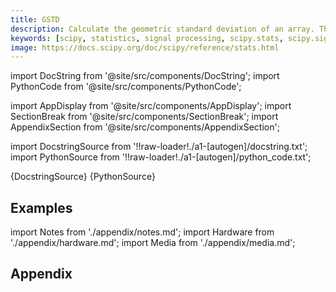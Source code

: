 ```yaml
---
title: GSTD
description: Calculate the geometric standard deviation of an array. The geometric standard deviation describes the spread of a set of numbers where the geometric mean is preferred. It is a multiplicative factor, and so a dimensionless quantity.  It is defined as the exponent of the standard deviation of ``log(a)``. Mathematically the population geometric standard deviation can be evaluated as      gstd = exp(std(log(a)))  .. versionadded 1.3.0
keywords: [scipy, statistics, signal processing, scipy.stats, scipy.signal, scipy.stats.gstd]
image: https://docs.scipy.org/doc/scipy/reference/stats.html
---
```


[//]: # (Custom component imports)

import DocString from '@site/src/components/DocString';
import PythonCode from '@site/src/components/PythonCode';

import AppDisplay from '@site/src/components/AppDisplay';
import SectionBreak from '@site/src/components/SectionBreak';
import AppendixSection from '@site/src/components/AppendixSection';

[//]: # (Docstring)

import DocstringSource from '!!raw-loader!./a1-[autogen]/docstring.txt';
import PythonSource from '!!raw-loader!./a1-[autogen]/python_code.txt';


<DocString>{DocstringSource}</DocString>
<PythonCode GLink='SCIPY/stats/GSTD/GSTD.py'>{PythonSource}</PythonCode>


<SectionBreak />

    

[//]: # (Examples)

## Examples

<AppDisplay 
  GLink='SCIPY/stats/GSTD'
  nodeLabel='GSTD'>
</AppDisplay>

<SectionBreak />

    

[//]: # (Appendix)

import Notes from './appendix/notes.md';
import Hardware from './appendix/hardware.md';
import Media from './appendix/media.md';

## Appendix

<AppendixSection index={0} folderPath='nodes/SCIPY/stats/GSTD/appendix/'><Notes /></AppendixSection>
<AppendixSection index={1} folderPath='nodes/SCIPY/stats/GSTD/appendix/'><Hardware /></AppendixSection>
<AppendixSection index={2} folderPath='nodes/SCIPY/stats/GSTD/appendix/'><Media /></AppendixSection>


